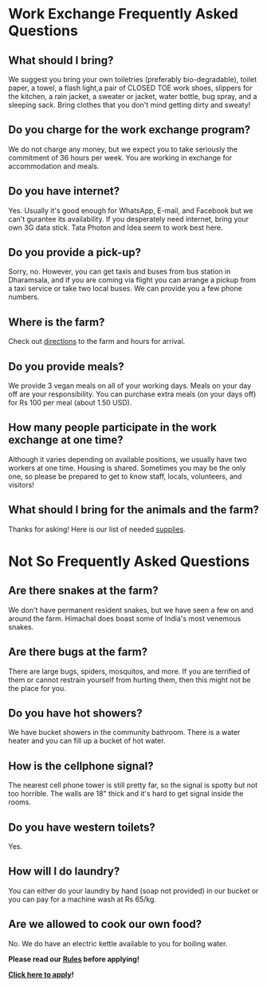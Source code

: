 <!--

Title: Frequently Asked Questions

-->

Work Exchange Frequently Asked Questions
=========

## What should I bring?
We suggest you bring your own toiletries (preferably bio-degradable), toilet paper, a towel, a flash light,a pair of CLOSED TOE work shoes, slippers for the kitchen, a rain jacket, a sweater or jacket, water bottle, bug spray, and a sleeping sack. Bring clothes that you don't mind getting dirty and sweaty!

## Do you charge for the work exchange program?
We do not charge any money, but we expect you to take seriously the commitment of 36 hours per week. You are working in exchange for accommodation and meals.

## Do you have internet?
Yes. Usually it's good enough for WhatsApp, E-mail, and Facebook but we can't gurantee its availability. If you desperately need internet, bring your own 3G data stick. Tata Photon and Idea seem to work best here.

## Do you provide a pick-up?
Sorry, no. However, you can get taxis and buses from bus station in Dharamsala, and if you are coming via flight you can arrange a pickup from a taxi service or take two local buses. We can provide you a few phone numbers.

## Where is the farm?
Check out [directions](/?p=directions) to the farm and hours for arrival.

## Do you provide meals?
We provide 3 vegan meals on all of your working days. Meals on your day off are your responsibility. You can purchase extra meals (on your days off) for Rs 100 per meal (about 1.50 USD).

## How many people participate in the work exchange at one time?
Although it varies depending on available positions, we usually have two workers at one time. Housing is shared. Sometimes you may be the only one, so please be prepared to get to know staff, locals, volunteers, and visitors!

## What should I bring for the animals and the farm?
Thanks for asking! Here is our list of needed [supplies](/?p=supplies).

Not So Frequently Asked Questions
=========

## Are there snakes at the farm?
We don't have permanent resident snakes, but we have seen a few on and around the farm. Himachal does boast some of India's most venemous snakes.

## Are there bugs at the farm?
There are large bugs, spiders, mosquitos, and more. If you are terrified of them or cannot restrain yourself from hurting them, then this might not be the place for you.

## Do you have hot showers?
We have bucket showers in the community bathroom. There is a water heater and you can fill up a bucket of hot water.

## How is the cellphone signal?
The nearest cell phone tower is still pretty far, so the signal is spotty but not too horrible. The walls are 18" thick and it's hard to get signal inside the rooms. 

## Do you have western toilets?
Yes. 

## How will I do laundry?
You can either do your laundry by hand (soap not provided) in our bucket or you can pay for a machine wash at Rs 65/kg.

## Are we allowed to cook our own food?
No. We do have an electric kettle available to you for boiling water.

**Please read our [Rules](/?p=rules) before applying!**

**[Click here to apply](https://goo.gl/9kJYdv)!**
